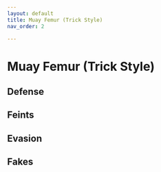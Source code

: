 ```yaml
---
layout: default
title: Muay Femur (Trick Style)
nav_order: 2

---
```


# Muay Femur (Trick Style)

## Defense
## Feints
## Evasion
## Fakes



